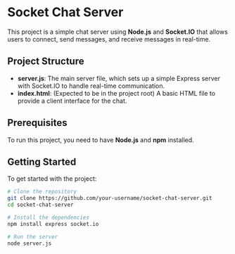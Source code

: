 # Socket Chat Server

This project is a simple chat server using **Node.js** and **Socket.IO** that allows users to connect, send messages, and receive messages in real-time.

## Project Structure

- **server.js**: The main server file, which sets up a simple Express server with Socket.IO to handle real-time communication.
- **index.html**: (Expected to be in the project root) A basic HTML file to provide a client interface for the chat.

## Prerequisites

To run this project, you need to have **Node.js** and **npm** installed.

## Getting Started

To get started with the project:

```bash
# Clone the repository
git clone https://github.com/your-username/socket-chat-server.git
cd socket-chat-server

# Install the dependencies
npm install express socket.io

# Run the server
node server.js

